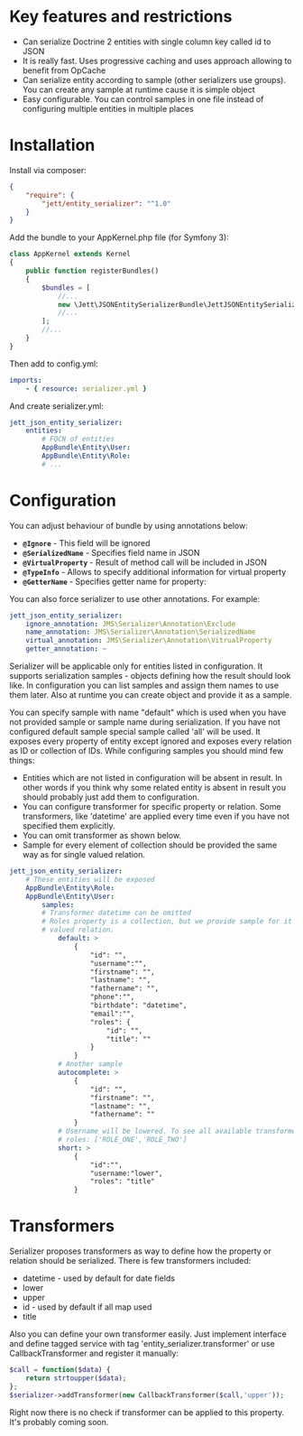 # Key features and restrictions

* Can serialize Doctrine 2 entities with single column key called id to JSON
* It is really fast. Uses progressive caching and uses approach allowing to benefit from OpCache
* Can serialize entity according to sample (other serializers use groups). You can create any sample at runtime cause it is
simple object
* Easy configurable. You can control samples in one file instead of configuring multiple entities in
multiple places

# Installation

Install via composer:
```json
{
    "require": {
        "jett/entity_serializer": "^1.0"
    }
}
```
 Add the bundle to your AppKernel.php file (for Symfony 3):
```php
class AppKernel extends Kernel
{
    public function registerBundles()
    {
        $bundles = [
            //...
            new \Jett\JSONEntitySerializerBundle\JettJSONEntitySerializerBundle(),
            //...
        ];
        //...
    }
}
```
Then add to config.yml:
```yaml
imports:
    - { resource: serializer.yml }
```
And create serializer.yml:
```yaml
jett_json_entity_serializer:
    entities:
        # FQCN of entities
        AppBundle\Entity\User:
        AppBundle\Entity\Role:
        # ...
```


# Configuration
You can adjust behaviour of bundle by using annotations below:

* **`@Ignore`** - This field will be ignored
* **`@SerializedName`** - Specifies field name in JSON
* **`@VirtualProperty`** - Result of method call  will be included in JSON
* **`@TypeInfo`** - Allows to specify additional information for virtual property
* **`@GetterName`** - Specifies getter name for property:

You can also force serializer to use other annotations. For example:
```yaml
jett_json_entity_serializer:
    ignore_annotation: JMS\Serializer\Annotation\Exclude
    name_annotation: JMS\Serializer\Annotation\SerializedName
    virtual_annotation: JMS\Serializer\Annotation\VitrualProperty
    getter_annotation: ~
```
Serializer will be applicable only for entities listed in configuration.
It supports serialization samples - objects defining how the result should look like.
In configuration you can list samples and assign them names to use them later.
Also at runtime you can create object and provide it as a sample.

You can specify sample with name "default" which is used when you have not provided
sample or sample name during serialization.
If you have not configured default sample special sample called 'all' will be used.
It exposes every property of entity except ignored and exposes every relation as ID or
collection of IDs.
While configuring samples you should mind few things:
* Entities which are not listed in configuration will be absent in result. In other words if you think 
why some related entity is absent in result you should probably just add them
to configuration.
* You can configure transformer for specific property or relation. Some transformers, like 
 'datetime' are applied every time even if you have not specified them explicitly.
* You can omit transformer as shown below.
* Sample for every element of collection should be provided the same way
 as for single valued relation.
```yaml
jett_json_entity_serializer:
    # These entities will be exposed
    AppBundle\Entity\Role:
    AppBundle\Entity\User:
        samples:
        # Transformer datetime can be omitted
        # Roles property is a collection, but we provide sample for it as for single
        # valued relation.
            default: >
                {
                    "id": "",
                    "username":"",
                    "firstname": "",
                    "lastname": "",
                    "fathername": "",
                    "phone":"",
                    "birthdate": "datetime",
                    "email":"",
                    "roles": {
                        "id": "",
                        "title": ""
                    }
                }
            # Another sample
            autocomplete: >
                {
                    "id": "",
                    "firstname": "",
                    "lastname": "",
                    "fathername": ""
                }
            # Username will be lowered. To see all available transformers see section below
            # roles: ['ROLE_ONE','ROLE_TWO']
            short: >
                {
                    "id":"",
                    "username:"lower",
                    "roles": "title"
                }
```
# Transformers
Serializer proposes transformers as way to define how the property or relation should be
serialized. There is few transformers included:
* datetime - used by default for date fields
* lower
* upper
* id - used by default if all map used
* title

Also you can define your own transformer easily. Just implement interface and define tagged
service with tag 'entity_serializer.transformer' or use CallbackTransformer and register it manually:
```php
$call = function($data) {
    return strtoupper($data);
};
$serializer->addTransformer(new CallbackTransformer($call,'upper'));
```

Right now there is no check if transformer can be applied to this property. It's probably coming soon.